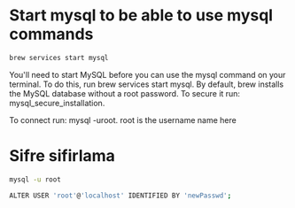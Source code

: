 
# Start mysql to be able to use mysql commands


```sh
brew services start mysql
```


You'll need to start MySQL before you can use the mysql command on your terminal. To do this, run brew services start mysql. By default, brew installs the MySQL database without a root password. To secure it run: mysql_secure_installation.

To connect run: mysql -uroot. root is the username name here

# Sifre sifirlama

```sh
mysql -u root
```


```sh
ALTER USER 'root'@'localhost' IDENTIFIED BY 'newPasswd';
```
